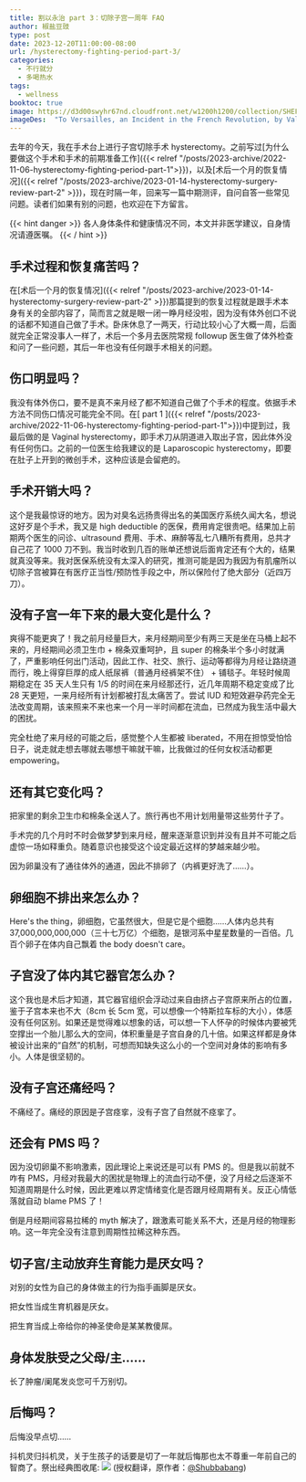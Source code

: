 ```yaml
---
title: 割以永治 part 3：切除子宫一周年 FAQ
author: 椒盐豆豉
type: post
date: 2023-12-20T11:00:00-08:00
url: /hysterectomy-fighting-period-part-3/
categories:
  - 不行就分
  - 多喝热水
tags:
  - wellness
booktoc: true
image: https://d3d00swyhr67nd.cloudfront.net/w1200h1200/collection/SHEF/MSH/SHEF_MSH_VIS_1610-001.jpg
imageDes:  "To Versailles, an Incident in the French Revolution, by Valentine Cameron Prinsep"
---
```


去年的今天，我在手术台上进行子宫切除手术 hysterectomy。之前写过[为什么要做这个手术和手术的前期准备工作]({{< relref "/posts/2023-archive/2022-11-06-hysterectomy-fighting-period-part-1">}})，以及[术后一个月的恢复情况]({{< relref "/posts/2023-archive/2023-01-14-hysterectomy-surgery-review-part-2" >}})，现在时隔一年，回来写一篇中期测评，自问自答一些常见问题。读者们如果有别的问题，也欢迎在下方留言。

<!--more-->

{{< hint danger >}}
各人身体条件和健康情况不同，本文并非医学建议，自身情况请遵医嘱。
{{< / hint >}}

## 手术过程和恢复痛苦吗？
在[术后一个月的恢复情况]({{< relref "/posts/2023-archive/2023-01-14-hysterectomy-surgery-review-part-2" >}})那篇提到的恢复过程就是跟手术本身有关的全部内容了，简而言之就是眼一闭一睁月经没啦，因为没有体外创口不说的话都不知道自己做了手术。卧床休息了一两天，行动比较小心了大概一周，后面就完全正常没事人一样了，术后一个多月去医院常规 followup 医生做了体外检查和问了一些问题，其后一年也没有任何跟手术相关的问题。

## 伤口明显吗？
我没有体外伤口，要不是真不来月经了都不知道自己做了个手术的程度。依据手术方法不同伤口情况可能完全不同。在[ part 1 ]({{< relref "/posts/2023-archive/2022-11-06-hysterectomy-fighting-period-part-1">}})中提到过，我最后做的是 Vaginal hysterectomy，即手术刀从阴道进入取出子宫，因此体外没有任何伤口。之前的一位医生给我建议的是 Laparoscopic hysterectomy，即要在肚子上开到的微创手术，这种应该是会留疤的。

## 手术开销大吗？
这个是我最惊讶的地方。因为对臭名远扬贵得出名的美国医疗系统久闻大名，想说这好歹是个手术，我又是 high deductible 的医保，费用肯定很贵吧。结果加上前期两个医生的问诊、ultrasound 费用、手术、麻醉等乱七八糟所有费用，总共才自己花了 1000 刀不到。我当时收到几百的账单还想说后面肯定还有个大的，结果就真没等来。我对医保系统没有太深入的研究，推测可能是因为我因为有肌瘤所以切除子宫被算在有医疗正当性/预防性手段之中，所以保险付了绝大部分（近四万刀）。

## 没有子宫一年下来的最大变化是什么？
爽得不能更爽了！我之前月经量巨大，来月经期间至少有两三天是坐在马桶上起不来的，月经期间必须卫生巾 + 棉条双重呵护，且 super 的棉条半个多小时就满了，严重影响任何出门活动，因此工作、社交、旅行、运动等都得为月经让路绕道而行，晚上得穿巨厚的成人纸尿裤（普通月经裤架不住） + 铺毯子。年轻时候周期稳定在 35 天人生只有 1/5 的时间在来月经那还行，近几年周期不稳定变成了比 28 天更短，一来月经所有计划都被打乱太痛苦了。尝试 IUD 和短效避孕药完全无法改变周期，该来照来不来也来一个月一半时间都在流血，已然成为我生活中最大的困扰。

完全杜绝了来月经的可能之后，感觉整个人生都被 liberated，不用在担惊受怕恰日子，说走就走想去哪就去哪想干嘛就干嘛，比我做过的任何女权活动都更 empowering。

## 还有其它变化吗？
把家里的剩余卫生巾和棉条全送人了。旅行再也不用计划用量带这些劳什子了。

手术完的几个月时不时会做梦梦到来月经，醒来逐渐意识到并没有且并不可能之后虚惊一场如释重负。随着意识也接受这个设定最近这样的梦越来越少啦。

因为卵巢没有了通往体外的通道，因此不排卵了（内裤更好洗了……）。

## 卵细胞不排出来怎么办？
Here's the thing，卵细胞，它虽然很大，但是它是个细胞……人体内总共有 37,000,000,000,000（三十七万亿）个细胞，是银河系中星星数量的一百倍。几百个卵子在体内自己飘着 the body doesn't care。

## 子宫没了体内其它器官怎么办？
这个我也是术后才知道，其它器官组织会浮动过来自由挤占子宫原来所占的位置，鉴于子宫本来也不大（8cm 长 5cm 宽，可以想像一个特斯拉车标的大小），体感没有任何区别。如果还是觉得难以想象的话，可以想一下人怀孕的时候体内要被凭空撑出一个胎儿那么大的空间，体积重量是子宫自身的几十倍。如果这样都是身体被设计出来的“自然”的机制，可想而知缺失这么小的一个空间对身体的影响有多小。人体是很坚韧的。

## 没有子宫还痛经吗？
不痛经了。痛经的原因是子宫痉挛，没有子宫了自然就不痉挛了。

## 还会有 PMS 吗？
因为没切卵巢不影响激素，因此理论上来说还是可以有 PMS 的。但是我以前就不咋有 PMS，月经对我最大的困扰是物理上的流血行动不便，没了月经之后逐渐不知道周期是什么时候，因此更难以界定情绪变化是否跟月经周期有关。反正心情低落就自动 blame PMS 了！

倒是月经期间容易拉稀的 myth 解决了，跟激素可能关系不大，还是月经的物理影响。这一年完全没有注意到周期性拉稀这种东西。

## 切子宫/主动放弃生育能力是厌女吗？
对别的女性为自己的身体做主的行为指手画脚是厌女。

把女性当成生育机器是厌女。

把生育当成上帝给你的神圣使命是某某教傻屌。

## 身体发肤受之父母/主……
长了肿瘤/阑尾发炎您可千万别切。

## 后悔吗？
后悔没早点切……

抖机灵归抖机灵，关于生孩子的话要是切了一年就后悔那也太不尊重一年前自己的智商了。祭出经典图收尾:
![](https://media.douchi.space/douchi/media_attachments/files/111/651/028/507/284/557/original/e3fad8d93ae998f4.png)
(授权翻译，原作者：[@Shubbabang](https://twitter.com/Shubbabang/status/1511720401461600261))


